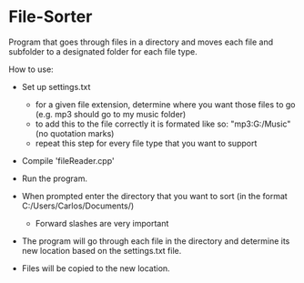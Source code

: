 # File-Sorter

Program that goes through files in a directory and moves each file and subfolder to a designated folder for each file type.

How to use:

- Set up settings.txt
  + for a given file extension, determine where you want those files to go (e.g. mp3 should go to my music folder)
  + to add this to the file correctly it is formated like so: "mp3:G:/Music" (no quotation marks)
  + repeat this step for every file type that you want to support

- Compile 'fileReader.cpp'
- Run the program.
- When prompted enter the directory that you want to sort (in the format C:/Users/Carlos/Documents/)
  + Forward slashes are very important
- The program will go through each file in the directory and determine its new location based on the settings.txt file.
- Files will be copied to the new location.
